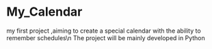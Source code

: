 # My_Calendar
my first project ,aiming to create a special calendar with the ability to remember schedules\n
The project will be mainly developed in Python
